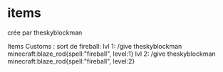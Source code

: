 # items

crée par theskyblockman

Items Customs :
  sort de fireball:
    lvl 1:
      /give theskyblockman minecraft:blaze_rod{spell:"fireball", level:1}
    lvl 2:
      /give theskyblockman minecraft:blaze_rod{spell:"fireball", level:2}